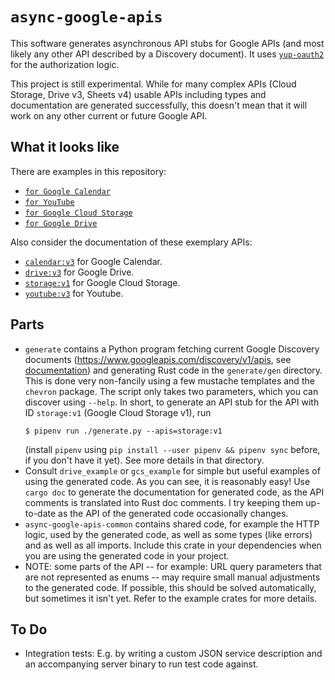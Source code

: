 # `async-google-apis`

This software generates asynchronous API stubs for Google APIs (and most likely
any other API described by a Discovery document). It uses
[`yup-oauth2`](https://github.com/dermesser/yup-oauth2) for the authorization
logic.

This project is still experimental. While for many complex APIs (Cloud Storage,
Drive v3, Sheets v4) usable APIs including types and documentation are generated
successfully, this doesn't mean that it will work on any other current or future
Google API.

## What it looks like

There are examples in this repository:

* [`for Google
Calendar`](https://github.com/dermesser/async-google-apis/blob/master/example_crates/calendar_example/src/main.rs)
* [`for
YouTube`](https://github.com/dermesser/async-google-apis/blob/master/example_crates/youtube_example/src/main.rs)
* [`for Google Cloud
Storage`](https://github.com/dermesser/async-google-apis/blob/master/example_crates/gcs_example/src/main.rs)
* [`for Google
Drive`](https://github.com/dermesser/async-google-apis/blob/master/example_crates/drive_example/src/main.rs)

Also consider the documentation of these exemplary APIs:

* [`calendar:v3`](https://borgac.net/~lbo/doc/target/doc/calendar_example/calendar_v3_types/) for Google Calendar.
* [`drive:v3`](https://borgac.net/~lbo/doc/target/doc/drive_example/drive_v3_types/) for Google Drive.
* [`storage:v1`](https://borgac.net/~lbo/doc/target/doc/gcs_example/storage_v1_types/)
for Google Cloud Storage.
* [`youtube:v3`](https://borgac.net/~lbo/doc/target/doc/youtube_example/youtube_v3_types/) for Youtube.

## Parts

* `generate` contains a Python program fetching current Google Discovery documents
  (https://www.googleapis.com/discovery/v1/apis, see
   [documentation](https://developers.google.com/discovery/v1/reference)) and
  generating Rust code in the `generate/gen` directory. This is done very
  non-fancily using a few mustache templates and the `chevron` package. The script
  only takes two parameters, which you can discover using `--help`. In short, to
  generate an API stub for the API with ID `storage:v1` (Google Cloud Storage v1),
  run
  ```shell
  $ pipenv run ./generate.py --apis=storage:v1
  ```
  (install `pipenv` using `pip install --user pipenv && pipenv sync` before, if
  you don't have it yet). See more details in that directory.
* Consult `drive_example` or `gcs_example` for simple but useful examples of
  using the generated code. As you can see, it is reasonably easy! Use `cargo doc`
  to generate the documentation for generated code, as the API comments is
  translated into Rust doc comments. I try keeping them up-to-date as the API of
  the generated code occasionally changes.
* `async-google-apis-common` contains shared code, for example the HTTP logic,
  used by the generated code, as well as some types (like errors) and as well as
  all imports. Include this crate in your dependencies when you are using
  the generated code in your project.
* NOTE: some parts of the API -- for example: URL query parameters that are not
  represented as enums -- may require small manual adjustments to the generated
  code. If possible, this should be solved automatically, but sometimes it isn't
  yet. Refer to the example crates for more details.

## To Do

* Integration tests: E.g. by writing a custom JSON service description and an
accompanying server binary to run test code against.
